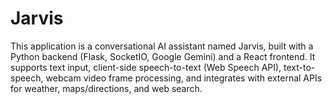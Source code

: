 # Jarvis
This application is a conversational AI assistant named Jarvis, built with a Python backend (Flask, SocketIO, Google Gemini) and a React frontend. It supports text input, client-side speech-to-text (Web Speech API), text-to-speech, webcam video frame processing, and integrates with external APIs for weather, maps/directions, and web search.
